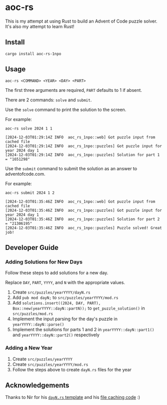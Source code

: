 # aoc-rs
This is my attempt at using Rust to build an Advent of Code puzzle solver. It's also my attempt to learn Rust!

## Install
```console
cargo install aoc-rs-1npo
```

## Usage
```console
aoc-rs <COMMAND> <YEAR> <DAY> <PART>
```

The first three arguments are required, `PART` defaults to 1 if absent.

There are 2 commands: `solve` and `submit`.

Use the `solve` command to print the solution to the screen.

For example:

```console
aoc-rs solve 2024 1 1
```
```console
[2024-12-03T01:29:14Z INFO  aoc_rs_1npo::web] Got puzzle input from cached file
[2024-12-03T01:29:14Z INFO  aoc_rs_1npo::puzzles] Got puzzle input for year 2024 day 1
[2024-12-03T01:29:14Z INFO  aoc_rs_1npo::puzzles] Solution for part 1 = "1651298"
```

Use the `submit` command to submit the solution as an answer to adventofcode.com.

For example:

```console
aoc-rs submit 2024 1 2
```
```console
[2024-12-03T01:35:46Z INFO  aoc_rs_1npo::web] Got puzzle input from cached file
[2024-12-03T01:35:46Z INFO  aoc_rs_1npo::puzzles] Got puzzle input for year 2024 day 1
[2024-12-03T01:35:46Z INFO  aoc_rs_1npo::puzzles] Solution for part 2 = "21306195"
[2024-12-03T01:35:46Z INFO  aoc_rs_1npo::puzzles] Puzzle solved! Great job!
```

## Developer Guide

### Adding Solutions for New Days
Follow these steps to add solutions for a new day.

Replace `DAY`, `PART`, `YYYY`, and `N` with the appropriate values.

1. Create `src/puzzles/yearYYYY/dayN.rs`
2. Add `pub mod dayN;` to `src/puzzles/yearYYYY/mod.rs`
3. Add `solutions.insert((2024, DAY, PART), Box::new(yearYYYY::dayN::partN));` to `get_puzzle_solution()` in `src/puzzles/mod.rs` 
4. Implement the input parsing for the day's puzzle in `yearYYYY::dayN::parse()`
5. Implement the solutions for parts 1 and 2 in `yearYYYY::dayN::part1()` and `yearYYYY::dayN::part2()` respectively

### Adding a New Year
1. Create `src/puzzles/yearYYYY`
2. Create `src/puzzles/yearYYYY/mod.rs`
3. Follow the steps above to create `dayN.rs` files for the year

## Acknowledgements
Thanks to Nir for his [`dayN.rs` template](https://github.com/quicknir/advent_rust/blob/main/advent_2023/src/bin/template.rs) and his [file caching code](https://github.com/quicknir/advent_rust/blob/e514ea70c66cb7359c00dbd8de0c1afe425d8aec/utils/src/file_utils.rs) :)